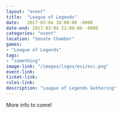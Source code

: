 ```yaml
---
layout: "event"
title:  "League of Legends"
date:   2017-03-04 10:00:00 -0000
date-end: 2017-03-04 22:00:00 -0000
categories: "event"
location: "Senate Chamber"
games:
- "League of Legends"
tags:
- "something"
image-link: "/images/logos/esi/esi.png"
event-link:
ticket-link:
rules-link: 
description: "League of Legends Gathering"
---
```


More info to come!